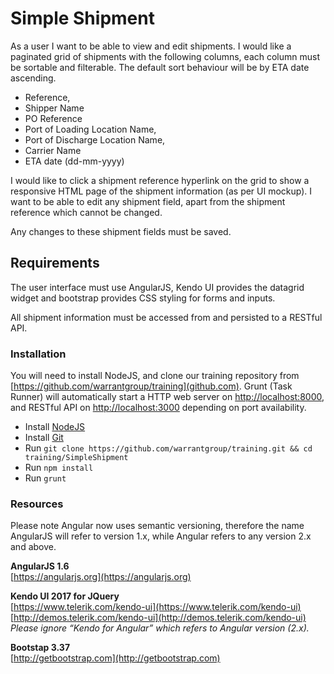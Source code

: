 Simple Shipment
====

As a user I want to be able to view and edit shipments. I would like a paginated grid of shipments with the following columns, each column must be sortable and filterable. The default sort behaviour will be by ETA date ascending.


* Reference, 
* Shipper Name
* PO Reference
* Port of Loading Location Name, 
* Port of Discharge Location Name, 
* Carrier Name
* ETA date (dd-mm-yyyy)

I would like to click a shipment reference hyperlink on the grid to show a responsive HTML page of the shipment information (as per UI mockup). I want to be able to edit any shipment field, apart from the shipment reference which cannot be changed. 

Any changes to these shipment fields must be saved.

Requirements
---

The user interface must use AngularJS, Kendo UI provides the datagrid widget and bootstrap provides CSS styling for forms and inputs.

All shipment information must be accessed from and persisted to a RESTful API.

### Installation

You will need to install NodeJS, and clone our training repository from [https://github.com/warrantgroup/training](github.com). Grunt (Task Runner) will automatically start a HTTP web server on [http://localhost:8000](http://localhost:8000), and RESTful API on [http://localhost:3000](http://localhost:3000) depending on port availability.

* Install [NodeJS](https://nodejs.org/en/download)
* Install [Git](https://git-scm.com/downloads)
* Run ``git clone https://github.com/warrantgroup/training.git && cd training/SimpleShipment``
* Run ``npm install``
* Run ``grunt``

### Resources

Please note Angular now uses semantic versioning, therefore the name AngularJS will refer to version 1.x, while Angular refers to any version 2.x and above.

**AngularJS 1.6**  
[https://angularjs.org](https://angularjs.org)

**Kendo UI 2017 for JQuery**  
[https://www.telerik.com/kendo-ui](https://www.telerik.com/kendo-ui)  
[http://demos.telerik.com/kendo-ui](http://demos.telerik.com/kendo-ui)  
*Please ignore “Kendo for Angular” which refers to Angular version (2.x).*

**Bootstap 3.37**  
[http://getbootstrap.com](http://getbootstrap.com)
